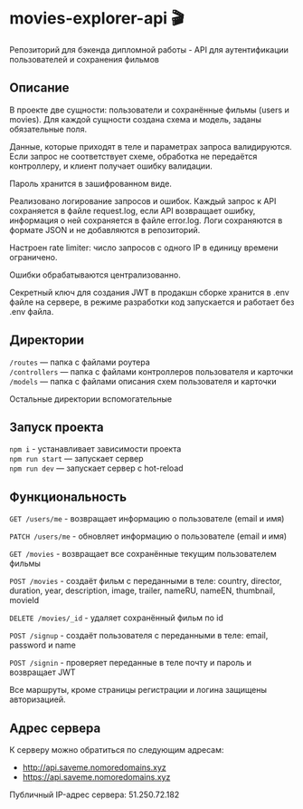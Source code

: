 # movies-explorer-api 🎬

Репозиторий для бэкенда дипломной работы - API для аутентификации пользователей и сохранения фильмов

## Описание

В проекте две сущности: пользователи и сохранённые фильмы (users и movies). Для каждой сущности создана схема и модель, заданы обязательные поля.

Данные, которые приходят в теле и параметрах запроса валидируются.  Если запрос не соответствует схеме, обработка не передаётся контроллеру, и клиент получает ошибку валидации.

Пароль хранится в зашифрованном виде.

Реализовано логирование запросов и ошибок. Каждый запрос к API сохраняется в файле request.log, если API возвращает ошибку, информация о ней сохраняется в файле error.log. Логи сохраняются в формате JSON и не добавляются в репозиторий.

Настроен rate limiter: число запросов с одного IP в единицу времени ограничено.

Ошибки обрабатываются централизованно.

Секретный ключ для создания JWT в продакшн сборке хранится в .env файле на сервере, в режиме разработки код запускается и работает без .env файла.

## Директории

`/routes` — папка с файлами роутера  
`/controllers` — папка с файлами контроллеров пользователя и карточки   
`/models` — папка с файлами описания схем пользователя и карточки 

Остальные директории вспомогательные

## Запуск проекта

`npm i` - устанавливает зависимости проекта   
`npm run start` — запускает сервер   
`npm run dev` — запускает сервер с hot-reload

## Функциональность
 
`GET /users/me` - возвращает информацию о пользователе (email и имя)

`PATCH /users/me` - обновляет информацию о пользователе (email и имя)
 
`GET /movies` - возвращает все сохранённые текущим  пользователем фильмы

`POST /movies` - создаёт фильм с переданными в теле: country, director, duration, year, description, image, trailer, nameRU, nameEN, thumbnail, movieId

`DELETE /movies/_id` - удаляет сохранённый фильм по id

`POST /signup` - создаёт пользователя с переданными в теле: email, password и name

`POST /signin` - проверяет переданные в теле почту и пароль и возвращает JWT

Все маршруты, кроме страницы регистрации и логина защищены авторизацией.

## Адрес сервера

К серверу можно обратиться по следующим адресам:

* http://api.saveme.nomoredomains.xyz
* https://api.saveme.nomoredomains.xyz

Публичный IP-адрес сервера: 51.250.72.182
